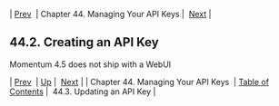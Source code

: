 | [Prev](web-ui.apikeys)  | Chapter 44. Managing Your API Keys |  [Next](web-ui.apikeys.update) |

## 44.2. Creating an API Key

Momentum 4.5 does not ship with a WebUI



| [Prev](web-ui.apikeys)  | [Up](web-ui.apikeys) |  [Next](web-ui.apikeys.update) |
| Chapter 44. Managing Your API Keys  | [Table of Contents](index) |  44.3. Updating an API Key |

